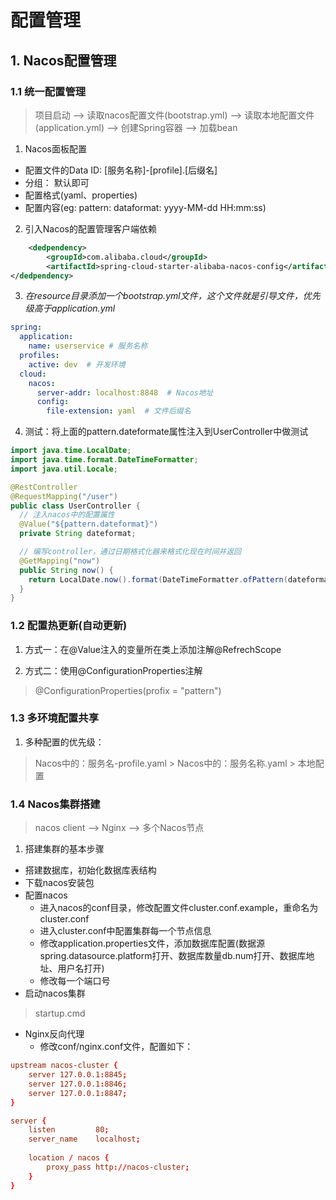 # 配置管理

## 1. Nacos配置管理

### 1.1 统一配置管理
> 项目启动 --> 读取nacos配置文件(bootstrap.yml) --> 读取本地配置文件(application.yml) --> 创建Spring容器 --> 加载bean

1. Nacos面板配置
* 配置文件的Data ID: [服务名称]-[profile].[后缀名]
* 分组： 默认即可
* 配置格式(yaml、properties)
* 配置内容(eg: pattern: dataformat: yyyy-MM-dd HH:mm:ss)

2. 引入Nacos的配置管理客户端依赖
```xml
    <dedpendency>
        <groupId>com.alibaba.cloud</groupId>
        <artifactId>spring-cloud-starter-alibaba-nacos-config</artifactId>
</dedpendency>
```
3. *在resource目录添加一个bootstrap.yml文件，这个文件就是引导文件，优先级高于application.yml*
```yml
spring:
  application:
    name: userservice # 服务名称
  profiles:
    active: dev  # 开发环境
  cloud:
    nacos:
      server-addr: localhost:8848  # Nacos地址
      config:
        file-extension: yaml  # 文件后缀名
```
4. 测试：将上面的pattern.dateformate属性注入到UserController中做测试

```java
import java.time.LocalDate;
import java.time.format.DateTimeFormatter;
import java.util.Locale;

@RestController
@RequestMapping("/user")
public class UserController {
  // 注入nacos中的配置属性
  @Value("${pattern.dateformat}")
  private String dateformat;

  // 编写controller，通过日期格式化器来格式化现在时间并返回
  @GetMapping("now")
  public String now() {
    return LocalDate.now().format(DateTimeFormatter.ofPattern(dateformat, Locale.CHINA));
  }
}
```

### 1.2 配置热更新(自动更新)
1. 方式一：在@Value注入的变量所在类上添加注解@RefrechScope

2. 方式二：使用@ConfigurationProperties注解
> @ConfigurationProperties(profix = "pattern")

### 1.3 多环境配置共享

1. 多种配置的优先级：
> Nacos中的：服务名-profile.yaml > Nacos中的：服务名称.yaml > 本地配置

### 1.4 Nacos集群搭建
> nacos client --> Nginx --> 多个Nacos节点

1. 搭建集群的基本步骤
* 搭建数据库，初始化数据库表结构
* 下载nacos安装包
* 配置nacos
    * 进入nacos的conf目录，修改配置文件cluster.conf.example，重命名为cluster.conf
    * 进入cluster.conf中配置集群每一个节点信息
    * 修改application.properties文件，添加数据库配置(数据源spring.datasource.platform打开、数据库数量db.num打开、数据库地址、用户名打开)
    * 修改每一个端口号
* 启动nacos集群
> startup.cmd

* Nginx反向代理
    * 修改conf/nginx.conf文件，配置如下：
```conf
upstream nacos-cluster {
    server 127.0.0.1:8845;
    server 127.0.0.1:8846;
    server 127.0.0.1:8847;
} 

server {
    listen         80;
    server_name    localhost;
    
    location / nacos {
        proxy_pass http://nacos-cluster;
    }
}
```

